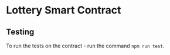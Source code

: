 # Lottery Smart Contract

## Testing

To run the tests on the contract - run the command `npm run test`.